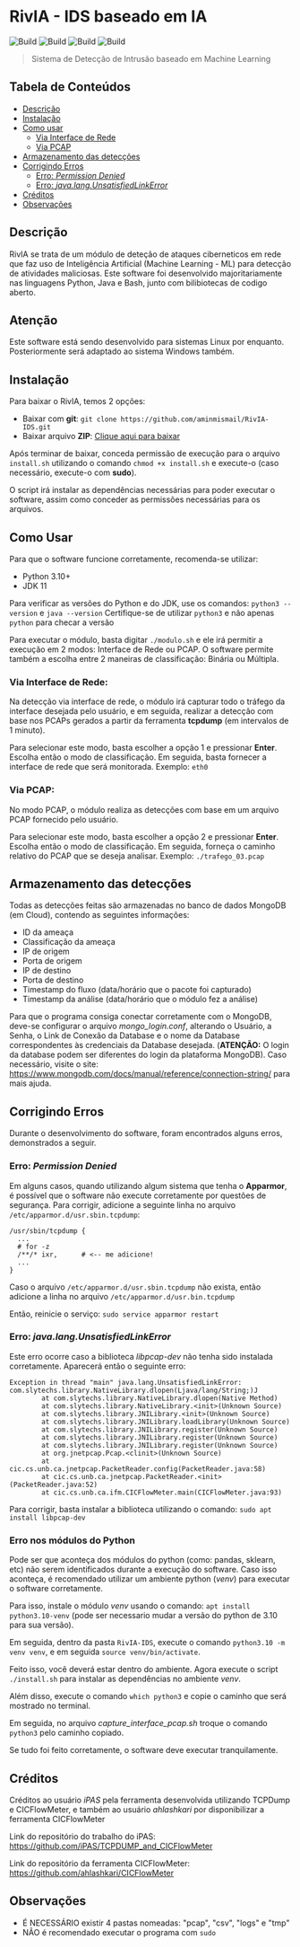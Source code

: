 # RivIA - IDS baseado em IA

![Build](https://img.shields.io/badge/Feito%20com%3A-Python%203.10-green)
![Build](https://img.shields.io/badge/JDK%2011-blue)
![Build](https://img.shields.io/badge/Bash-red)
![Build](https://img.shields.io/badge/CICFlowMeter-21219c)

> Sistema de Detecção de Intrusão baseado em Machine Learning

Tabela de Conteúdos
------------
* [Descrição](#descrição)
* [Instalação](#instalação)
* [Como usar](#como-usar)
  * [Via Interface de Rede](#via-interface-de-rede)
  * [Via PCAP](#via-pcap)
* [Armazenamento das detecções](#armazenamento-das-detecções)
* [Corrigindo Erros](#corrigindo-erros)
  * [Erro: _Permission Denied_](#erro-permission-denied)
  * [Erro: _java.lang.UnsatisfiedLinkError_](#erro-javalangunsatisfiedlinkerror)
* [Créditos](#créditos)
* [Observações](#observações)



Descrição
------------

RivIA se trata de um módulo de deteção de ataques ciberneticos em rede que faz uso de Inteligência Artificial (Machine Learning - ML) para detecção de atividades maliciosas. Este software foi desenvolvido majoritariamente nas linguagens Python, Java e Bash, junto com bilibiotecas de codigo aberto.


Atenção
----------
Este software está sendo desenvolvido para sistemas Linux por enquanto. Posteriormente será adaptado ao sistema Windows também.


Instalação
------------

Para baixar o RivIA, temos 2 opções:
- Baixar com **git**: `git clone https://github.com/aminmismail/RivIA-IDS.git`
- Baixar arquivo **ZIP**: [Clique aqui para baixar](https://github.com/aminmismail/RivIA-IDS/archive/master.zip)

Após terminar de baixar, conceda permissão de execução para o arquivo `install.sh` utilizando o comando `chmod +x install.sh` e execute-o (caso necessário, execute-o com **sudo**). 

O script irá instalar as dependências necessárias para poder executar o software, assim como conceder as permissões necessárias para os arquivos.

Como Usar
------------

Para que o software funcione corretamente, recomenda-se utilizar:
- Python 3.10+
- JDK 11

Para verificar as versões do Python e do JDK, use os comandos: `python3 --version` e `java --version`
Certifique-se de utilizar `python3` e não apenas `python` para checar a versão

Para executar o módulo, basta digitar `./modulo.sh` e ele irá permitir a execução em 2 modos: Interface de Rede ou PCAP.
O software permite também a escolha entre 2 maneiras de classificação: Binária ou Múltipla.

### Via Interface de Rede:

Na detecção via interface de rede, o módulo irá capturar todo o tráfego da interface desejada pelo usuário, e em seguida, realizar a detecção com base nos PCAPs gerados a partir da ferramenta **tcpdump** (em intervalos de 1 minuto).

Para selecionar este modo, basta escolher a opção 1 e pressionar **Enter**. Escolha então o modo de classificação. Em seguida, basta fornecer a interface de rede que será monitorada. Exemplo: `eth0`

### Via PCAP:

No modo PCAP, o módulo realiza as detecções com base em um arquivo PCAP fornecido pelo usuário.

Para selecionar este modo, basta escolher a opção 2 e pressionar **Enter**. Escolha então o modo de classificação. Em seguida, forneça o caminho relativo do PCAP que se deseja analisar. Exemplo: `./trafego_03.pcap`


Armazenamento das detecções
-----------

Todas as detecções feitas são armazenadas no banco de dados MongoDB (em Cloud), contendo as seguintes informações:
- ID da ameaça
- Classificação da ameaça
- IP de origem
- Porta de origem
- IP de destino
- Porta de destino
- Timestamp do fluxo (data/horário que o pacote foi capturado)
- Timestamp da análise (data/horário que o módulo fez a análise)

Para que o programa consiga conectar corretamente com o MongoDB, deve-se configurar o arquivo <i>*mongo_login.conf*</i>, alterando o Usuário, a Senha, o Link de Conexão da Database e o nome da Database correspondentes às credenciais da Database desejada. (**ATENÇÃO:** O login da database podem ser diferentes do login da plataforma MongoDB).
Caso necessário, visite o site: <a>https://www.mongodb.com/docs/manual/reference/connection-string/</a> para mais ajuda.


Corrigindo Erros
-------------

Durante o desenvolvimento do software, foram encontrados alguns erros, demonstrados a seguir.

### Erro: _Permission Denied_

Em alguns casos, quando utilizando algum sistema que tenha o __Apparmor__, é possível que o software não execute corretamente por questões de segurança.
Para corrigir, adicione a seguinte linha no arquivo `/etc/apparmor.d/usr.sbin.tcpdump`:

```
/usr/sbin/tcpdump {
  ...
  # for -z
  /**/* ixr,      # <-- me adicione!
  ...
}
```

Caso o arquivo `/etc/apparmor.d/usr.sbin.tcpdump` não exista, então adicione a linha no arquivo `/etc/apparmor.d/usr.bin.tcpdump`

Então, reinicie o serviço: `sudo service apparmor restart`


### Erro: _java.lang.UnsatisfiedLinkError_

Este erro ocorre caso a biblioteca *libpcap-dev* não tenha sido instalada corretamente.
Aparecerá então o seguinte erro:

    Exception in thread "main" java.lang.UnsatisfiedLinkError: com.slytechs.library.NativeLibrary.dlopen(Ljava/lang/String;)J
            at com.slytechs.library.NativeLibrary.dlopen(Native Method)
            at com.slytechs.library.NativeLibrary.<init>(Unknown Source)
            at com.slytechs.library.JNILibrary.<init>(Unknown Source)
            at com.slytechs.library.JNILibrary.loadLibrary(Unknown Source)
            at com.slytechs.library.JNILibrary.register(Unknown Source)
            at com.slytechs.library.JNILibrary.register(Unknown Source)
            at com.slytechs.library.JNILibrary.register(Unknown Source)
            at org.jnetpcap.Pcap.<clinit>(Unknown Source)
            at cic.cs.unb.ca.jnetpcap.PacketReader.config(PacketReader.java:58)
            at cic.cs.unb.ca.jnetpcap.PacketReader.<init>(PacketReader.java:52)
            at cic.cs.unb.ca.ifm.CICFlowMeter.main(CICFlowMeter.java:93)

Para corrigir, basta instalar a biblioteca utilizando o comando: `sudo apt install libpcap-dev`

### Erro nos módulos do Python

Pode ser que aconteça dos módulos do python (como: pandas, sklearn, etc) não serem identificados durante a execução do software. Caso isso aconteça, é recomendado utilizar um ambiente python (*venv*) para executar o software corretamente.

Para isso, instale o módulo *venv* usando o comando: `apt install python3.10-venv` (pode ser necessario mudar a versão do python de 3.10 para sua versão).

Em seguida, dentro da pasta `RivIA-IDS`, execute o comando `python3.10 -m venv venv`, e em seguida `source venv/bin/activate`.

Feito isso, você deverá estar dentro do ambiente. Agora execute o script `./install.sh` para instalar as dependências no ambiente *venv*.

Além disso, execute o comando `which python3` e copie o caminho que será mostrado no terminal.

Em seguida, no arquivo *capture_interface_pcap.sh* troque o comando `python3` pelo caminho copiado.

Se tudo foi feito corretamente, o software deve executar tranquilamente.


Créditos
-------------

Créditos ao usuário *iPAS* pela ferramenta desenvolvida utilizando TCPDump e CICFlowMeter, e também ao usuário *ahlashkari* por disponibilizar a ferramenta CICFlowMeter

Link do repositório do trabalho do iPAS: https://github.com/iPAS/TCPDUMP_and_CICFlowMeter

Link do repositório da ferramenta CICFlowMeter: https://github.com/ahlashkari/CICFlowMeter



Observações
-------------

- É NECESSÁRIO existir 4 pastas nomeadas: "pcap", "csv", "logs" e "tmp"
- NÃO é recomendado executar o programa com `sudo`




